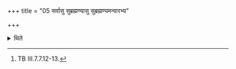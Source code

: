 +++
title = "05 सर्वासु सुब्रह्मण्यासु सुब्रह्मण्यमन्वारभ्य"

+++

<details><summary>थिते</summary>

5. While all the Subrahmanyās (are being pronounced) the sacrificer, having held the Subrahmaṇya-priest from behind mutters sāsi subrahmanye...[^1]  


[^1]: TB III.7.7.12-13.  
</details>
